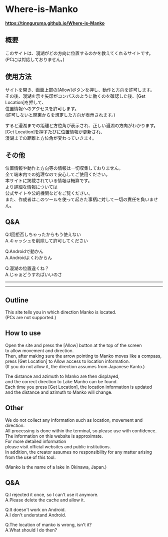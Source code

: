 # Where-is-Manko


__<https://tinnguruma.github.io/Where-is-Manko>__  


## 概要
このサイトは、漫湖がどの方向に位置するのかを教えてくれるサイトです。  
(PCには対応しておりません。)  

## 使用方法
サイトを開き、画面上部の[Allow]ボタンを押し、動作と方向を許可します。  
その後、漫湖を示す矢印がコンパスのように動くのを確認した後、[Get Location]を押して、  
位置情報へのアクセスを許可します。  
(許可しないと関東からを想定した方向が表示されます。)  

すると漫湖までの距離と方位角が表示され、正しい漫湖の方向がわかります。  
[Get Location]を押すたびに位置情報が更新され、  
漫湖までの距離と方位角が変わっていきます。

## その他
位置情報や動作と方向等の情報は一切収集しておりません。  
全て端末内での処理なので安心してご使用ください。  
本サイトに掲載されている情報は概算です。  
より詳細な情報については  
公式サイトや公的機関などをご覧ください。    
また、作成者はこのツールを使って起きた事柄に対して一切の責任を負いません。  

## Q&A
Q.1回拒否しちゃったからもう使えない  
A.キャッシュを削除して許可してください  

Q.Androidで動かん  
A.Androidよくわからん  

Q.漫湖の位置違くね？  
A.じゃぁどうすればいいのさ  

-------------------------------------------------------
-------------------------------------------------------




## Outline
This site tells you in which direction Manko is located.  
(PCs are not supported.)  

## How to use
Open the site and press the [Allow] button at the top of the screen   
to allow movement and direction.  
Then, after making sure the arrow pointing to Manko moves like a compass,   
press [Get Location] to Allow access to location information.  
(If you do not allow it, the direction assumes from Japanese Kanto.)  

The distance and azimuth to Manko are then displayed,    
and the correct direction to Lake Manho can be found.   
Each time you press [Get Location], the location information is updated  
and the distance and azimuth to Manko will change.  

## Other
We do not collect any information such as location, movement and direction.  
All processing is done within the terminal, so please use with confidence.   
The information on this website is approximate.  
For more detailed information   
please visit official websites and public institutions.  
In addition, the creator assumes no responsibility for any matter arising from the use of this tool.  

(Manko is the name of a lake in Okinawa, Japan.)

## Q&A
Q.I rejected it once, so I can't use it anymore.  
A.Please delete the cache and allow it.  

Q.It doesn't work on Android.  
A.I don't understand Android.  

Q.The location of manko is wrong, isn't it?  
A.What should I do then?  
